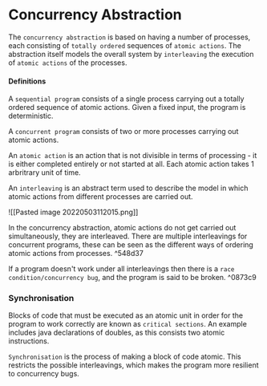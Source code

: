 # Concurrency Abstraction
The `concurrency abstraction` is based on having a number of processes, each consisting of `totally ordered` sequences of `atomic actions`. The abstraction itself models the overall system by `interleaving` the execution of `atomic actions` of the processes.

#### Definitions
A `sequential program` consists of a single process carrying out a totally ordered sequence of atomic actions. Given a fixed input, the program is deterministic.

A `concurrent program` consists of two or more processes carrying out atomic actions.

An `atomic action` is an action that is not divisible in terms of processing - it is either completed entirely or not started at all. Each atomic action takes 1 arbritrary unit of time.

An `interleaving` is an abstract term used to describe the model in which atomic actions from different processes are carried out.

![[Pasted image 20220503112015.png]]

In the concurrency abstraction, atomic actions do not get carried out simultaneously, they are interleaved. There are multiple interleavings for concurrent programs, these can be seen as the different ways of ordering atomic actions from processes.  ^548d37

If a program doesn't work under all interleavings then there is a `race condition/concurrency bug`, and the program is said to be broken. ^0873c9

### Synchronisation
Blocks of code that must be executed as an atomic unit in order for the program to work correctly are known as `critical sections`. An example includes java declarations of doubles, as this consists two atomic instructions.

`Synchronisation` is the process of making a block of code atomic. This restricts the possible interleavings, which makes the program more resilient to concurrency bugs.
